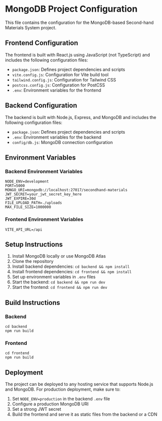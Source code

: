 # MongoDB Project Configuration

This file contains the configuration for the MongoDB-based Second-hand Materials System project.

## Frontend Configuration

The frontend is built with React.js using JavaScript (not TypeScript) and includes the following configuration files:

- `package.json`: Defines project dependencies and scripts
- `vite.config.js`: Configuration for Vite build tool
- `tailwind.config.js`: Configuration for Tailwind CSS
- `postcss.config.js`: Configuration for PostCSS
- `.env`: Environment variables for the frontend

## Backend Configuration

The backend is built with Node.js, Express, and MongoDB and includes the following configuration files:

- `package.json`: Defines project dependencies and scripts
- `.env`: Environment variables for the backend
- `config/db.js`: MongoDB connection configuration

## Environment Variables

### Backend Environment Variables
```
NODE_ENV=development
PORT=5000
MONGO_URI=mongodb://localhost:27017/secondhand-materials
JWT_SECRET=your_jwt_secret_key_here
JWT_EXPIRE=30d
FILE_UPLOAD_PATH=./uploads
MAX_FILE_SIZE=1000000
```

### Frontend Environment Variables
```
VITE_API_URL=/api
```

## Setup Instructions

1. Install MongoDB locally or use MongoDB Atlas
2. Clone the repository
3. Install backend dependencies: `cd backend && npm install`
4. Install frontend dependencies: `cd frontend && npm install`
5. Set up environment variables in `.env` files
6. Start the backend: `cd backend && npm run dev`
7. Start the frontend: `cd frontend && npm run dev`

## Build Instructions

### Backend
```
cd backend
npm run build
```

### Frontend
```
cd frontend
npm run build
```

## Deployment

The project can be deployed to any hosting service that supports Node.js and MongoDB. For production deployment, make sure to:

1. Set `NODE_ENV=production` in the backend `.env` file
2. Configure a production MongoDB URI
3. Set a strong JWT secret
4. Build the frontend and serve it as static files from the backend or a CDN
